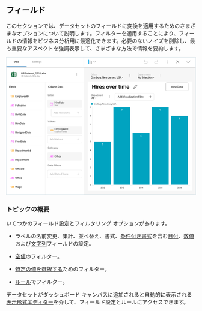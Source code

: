 ## フィールド

このセクションでは、データセットのフィールドに変換を適用するためのさまざまなオプションについて説明します。フィルターを適用することにより、フィールドの情報をビジネス分析用に最適化できます。必要のないノイズを削除し、最も重要なアスペクトを強調表示して、さまざまな方法で情報を要約します。

![Field-Rules-Settings.png](images/Field-Rules-Settings.png)

### トピックの概要

いくつかのフィールド設定とフィルタリング オプションがあります。

  - ラベルの名前変更、集計、並べ替え、書式、[条件付き書式](conditional-formatting.md)を含む[日付](field-settings.md#date-fields)、[数値](field-settings.md#numeric-fields)および[文字列](field-settings.md#abc-fields)フィールドの設定。

  - [空値](field-filters-rules.md#empty-values)のフィルター。

  - [特定の値を選択する](field-filters-rules.md#select-values)ためのフィルター。

  - [ルール](field-filters-rules.md#rules)でフィルター。

データセットがダッシュボード キャンバスに追加されると自動的に表示される[表示形式エディター](~/jp/data-visualization/visualizations-editor.md)を介して、フィールド設定とルールにアクセスできます。
